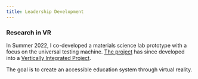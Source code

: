 ```yaml
---
title: Leadership Development
---
```

### Research in VR
In Summer 2022, I co-developed a materials science lab prototype with a focus 
on the universal testing machine. 
[The project](https://youtu.be/8SkQGt_Jkoc?si=a52_msFg1z5KdC97) has since 
developed into a [Vertically Integrated Project](https://engineering.nyu.edu/vip-team/metaverse-education-gy).

The goal is to create an accessible education system through virtual reality.

